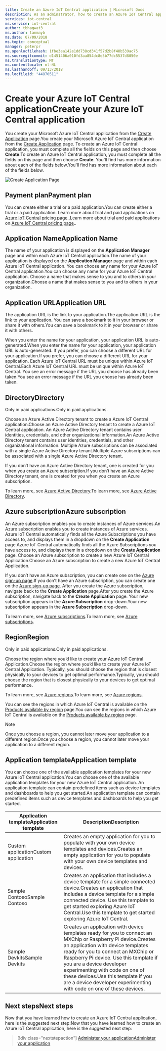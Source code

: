```yaml
---
title: Create an Azure IoT Central application | Microsoft Docs
description: As an adminstrator, how to create an Azure IoT Central application.
services: iot-central
ms.service: iot-central
author: tbhagwat3
ms.author: tanmayb
ms.date: 07/09/2018
ms.topic: conceptual
manager: peterpr
ms.openlocfilehash: 1fbe3ea142e1dd738cd341f57d2b8f48b539ac75
ms.sourcegitcommit: d1451406a010fd3aa854dc8e5b77dc5537d8050e
ms.translationtype: MT
ms.contentlocale: nl-NL
ms.lasthandoff: 09/13/2018
ms.locfileid: "44870511"
---
```

# <a name="create-your-azure-iot-central-application"></a><span data-ttu-id="918cc-103">Create your Azure IoT Central application</span><span class="sxs-lookup"><span data-stu-id="918cc-103">Create your Azure IoT Central application</span></span>

<span data-ttu-id="918cc-104">You create your Microsoft Azure IoT Central application from the [Create Application](https://apps.microsoftiotcentral.com/create) page.</span><span class="sxs-lookup"><span data-stu-id="918cc-104">You create your Microsoft Azure IoT Central application from the [Create Application](https://apps.microsoftiotcentral.com/create) page.</span></span> <span data-ttu-id="918cc-105">To create an Azure IoT Central application, you must complete all the fields on this page and then choose **Create**.</span><span class="sxs-lookup"><span data-stu-id="918cc-105">To create an Azure IoT Central application, you must complete all the fields on this page and then choose **Create**.</span></span> <span data-ttu-id="918cc-106">You'll find has more information about each of the fields below.</span><span class="sxs-lookup"><span data-stu-id="918cc-106">You'll find has more information about each of the fields below.</span></span>

![Create Application Page](media\howto-create-application\image1.png)

## <a name="payment-plan"></a><span data-ttu-id="918cc-108">Payment plan</span><span class="sxs-lookup"><span data-stu-id="918cc-108">Payment plan</span></span>

<span data-ttu-id="918cc-109">You can create either a trial or a paid application.</span><span class="sxs-lookup"><span data-stu-id="918cc-109">You can create either a trial or a paid application.</span></span> <span data-ttu-id="918cc-110">Learn more about trial and paid applications on [Azure IoT Central pricing page](https://azure.microsoft.com/pricing/details/iot-central/)..</span><span class="sxs-lookup"><span data-stu-id="918cc-110">Learn more about trial and paid applications on [Azure IoT Central pricing page](https://azure.microsoft.com/pricing/details/iot-central/)..</span></span>

## <a name="application-name"></a><span data-ttu-id="918cc-111">Application Name</span><span class="sxs-lookup"><span data-stu-id="918cc-111">Application Name</span></span>

<span data-ttu-id="918cc-112">The name of your application is displayed on the **Application Manager** page and within each Azure IoT Central application.</span><span class="sxs-lookup"><span data-stu-id="918cc-112">The name of your application is displayed on the **Application Manager** page and within each Azure IoT Central application.</span></span> <span data-ttu-id="918cc-113">You can choose any name for your Azure IoT Central application.</span><span class="sxs-lookup"><span data-stu-id="918cc-113">You can choose any name for your Azure IoT Central application.</span></span> <span data-ttu-id="918cc-114">Choose a name that makes sense to you and to others in your organization.</span><span class="sxs-lookup"><span data-stu-id="918cc-114">Choose a name that makes sense to you and to others in your organization.</span></span>

## <a name="application-url"></a><span data-ttu-id="918cc-115">Application URL</span><span class="sxs-lookup"><span data-stu-id="918cc-115">Application URL</span></span>

<span data-ttu-id="918cc-116">The application URL is the link to your application.</span><span class="sxs-lookup"><span data-stu-id="918cc-116">The application URL is the link to your application.</span></span> <span data-ttu-id="918cc-117">You can save a bookmark to it in your browser or share it with others.</span><span class="sxs-lookup"><span data-stu-id="918cc-117">You can save a bookmark to it in your browser or share it with others.</span></span>

<span data-ttu-id="918cc-118">When you enter the name for your application, your application URL is auto-generated.</span><span class="sxs-lookup"><span data-stu-id="918cc-118">When you enter the name for your application, your application URL is auto-generated.</span></span> <span data-ttu-id="918cc-119">If you prefer, you can choose a different URL for your application.</span><span class="sxs-lookup"><span data-stu-id="918cc-119">If you prefer, you can choose a different URL for your application.</span></span> <span data-ttu-id="918cc-120">Each Azure IoT Central URL must be unique within Azure IoT Central.</span><span class="sxs-lookup"><span data-stu-id="918cc-120">Each Azure IoT Central URL must be unique within Azure IoT Central.</span></span> <span data-ttu-id="918cc-121">You see an error message if the URL you choose has already been taken.</span><span class="sxs-lookup"><span data-stu-id="918cc-121">You see an error message if the URL you choose has already been taken.</span></span>

## <a name="directory"></a><span data-ttu-id="918cc-122">Directory</span><span class="sxs-lookup"><span data-stu-id="918cc-122">Directory</span></span>

<span data-ttu-id="918cc-123">Only in paid applications.</span><span class="sxs-lookup"><span data-stu-id="918cc-123">Only in paid applications.</span></span>

<span data-ttu-id="918cc-124">Choose an Azure Active Directory tenant to create a Azure IoT Central application.</span><span class="sxs-lookup"><span data-stu-id="918cc-124">Choose an Azure Active Directory tenant to create a Azure IoT Central application.</span></span> <span data-ttu-id="918cc-125">An Azure Active Directory tenant contains user identities, credentials, and other organizational information.</span><span class="sxs-lookup"><span data-stu-id="918cc-125">An Azure Active Directory tenant contains user identities, credentials, and other organizational information.</span></span> <span data-ttu-id="918cc-126">Multiple Azure subscriptions can be associated with a single Azure Active Directory tenant.</span><span class="sxs-lookup"><span data-stu-id="918cc-126">Multiple Azure subscriptions can be associated with a single Azure Active Directory tenant.</span></span>

<span data-ttu-id="918cc-127">If you don’t have an Azure Active Directory tenant, one is created for you when you create an Azure subscription.</span><span class="sxs-lookup"><span data-stu-id="918cc-127">If you don’t have an Azure Active Directory tenant, one is created for you when you create an Azure subscription.</span></span>

<span data-ttu-id="918cc-128">To learn more, see [Azure Active Directory](https://docs.microsoft.com/azure/active-directory/).</span><span class="sxs-lookup"><span data-stu-id="918cc-128">To learn more, see [Azure Active Directory](https://docs.microsoft.com/azure/active-directory/).</span></span>

## <a name="azure-subscription"></a><span data-ttu-id="918cc-129">Azure subscription</span><span class="sxs-lookup"><span data-stu-id="918cc-129">Azure subscription</span></span>

<span data-ttu-id="918cc-130">An Azure subscription enables you to create instances of Azure services.</span><span class="sxs-lookup"><span data-stu-id="918cc-130">An Azure subscription enables you to create instances of Azure services.</span></span> <span data-ttu-id="918cc-131">Azure IoT Central automatically finds all the Azure Subscriptions you have access to, and displays them in a dropdown on the **Create Application** page.</span><span class="sxs-lookup"><span data-stu-id="918cc-131">Azure IoT Central automatically finds all the Azure Subscriptions you have access to, and displays them in a dropdown on the **Create Application** page.</span></span> <span data-ttu-id="918cc-132">Choose an Azure subscription to create a new Azure IoT Central Application.</span><span class="sxs-lookup"><span data-stu-id="918cc-132">Choose an Azure subscription to create a new Azure IoT Central Application.</span></span>

<span data-ttu-id="918cc-133">If you don’t have an Azure subscription, you can create one on the [Azure sign-up page](https://aka.ms/createazuresubscription).</span><span class="sxs-lookup"><span data-stu-id="918cc-133">If you don’t have an Azure subscription, you can create one on the [Azure sign-up page](https://aka.ms/createazuresubscription).</span></span> <span data-ttu-id="918cc-134">After you create the Azure subscription, navigate back to the **Create Application** page.</span><span class="sxs-lookup"><span data-stu-id="918cc-134">After you create the Azure subscription, navigate back to the **Create Application** page.</span></span> <span data-ttu-id="918cc-135">Your new subscription appears in the **Azure Subscription** drop-down.</span><span class="sxs-lookup"><span data-stu-id="918cc-135">Your new subscription appears in the **Azure Subscription** drop-down.</span></span>

<span data-ttu-id="918cc-136">To learn more, see [Azure subscriptions](https://docs.microsoft.com/azure/guides/developer/azure-developer-guide#understanding-accounts-subscriptions-and-billing).</span><span class="sxs-lookup"><span data-stu-id="918cc-136">To learn more, see [Azure subscriptions](https://docs.microsoft.com/azure/guides/developer/azure-developer-guide#understanding-accounts-subscriptions-and-billing).</span></span>

## <a name="region"></a><span data-ttu-id="918cc-137">Region</span><span class="sxs-lookup"><span data-stu-id="918cc-137">Region</span></span>

<span data-ttu-id="918cc-138">Only in paid applications.</span><span class="sxs-lookup"><span data-stu-id="918cc-138">Only in paid applications.</span></span>

<span data-ttu-id="918cc-139">Choose the region where you’d like to create your Azure IoT Central Application.</span><span class="sxs-lookup"><span data-stu-id="918cc-139">Choose the region where you’d like to create your Azure IoT Central Application.</span></span> <span data-ttu-id="918cc-140">Typically, you should choose the region that is closest physically to your devices to get optimal performance.</span><span class="sxs-lookup"><span data-stu-id="918cc-140">Typically, you should choose the region that is closest physically to your devices to get optimal performance.</span></span>

<span data-ttu-id="918cc-141">To learn more, see [Azure regions](https://docs.microsoft.com/azure/guides/developer/azure-developer-guide#azure-regions).</span><span class="sxs-lookup"><span data-stu-id="918cc-141">To learn more, see [Azure regions](https://docs.microsoft.com/azure/guides/developer/azure-developer-guide#azure-regions).</span></span>

<span data-ttu-id="918cc-142">You can see the regions in which Azure IoT Central is available on the [Products available by region](https://azure.microsoft.com/regions/services/) page.</span><span class="sxs-lookup"><span data-stu-id="918cc-142">You can see the regions in which Azure IoT Central is available on the [Products available by region](https://azure.microsoft.com/regions/services/) page.</span></span>

> [!Note]
> <span data-ttu-id="918cc-143">Once you choose a region, you cannot later move your application to a different region.</span><span class="sxs-lookup"><span data-stu-id="918cc-143">Once you choose a region, you cannot later move your application to a different region.</span></span>

## <a name="application-template"></a><span data-ttu-id="918cc-144">Application template</span><span class="sxs-lookup"><span data-stu-id="918cc-144">Application template</span></span>

<span data-ttu-id="918cc-145">You can choose one of the available application templates for your new Azure IoT Central application.</span><span class="sxs-lookup"><span data-stu-id="918cc-145">You can choose one of the available application templates for your new Azure IoT Central application.</span></span> <span data-ttu-id="918cc-146">An application template can contain predefined items such as device templates and dashboards to help you get started.</span><span class="sxs-lookup"><span data-stu-id="918cc-146">An application template can contain predefined items such as device templates and dashboards to help you get started.</span></span>

| <span data-ttu-id="918cc-147">Application template</span><span class="sxs-lookup"><span data-stu-id="918cc-147">Application template</span></span> | <span data-ttu-id="918cc-148">Description</span><span class="sxs-lookup"><span data-stu-id="918cc-148">Description</span></span> |
| -------------------- | ----------- |
| <span data-ttu-id="918cc-149">Custom application</span><span class="sxs-lookup"><span data-stu-id="918cc-149">Custom application</span></span>   | <span data-ttu-id="918cc-150">Creates an empty application for you to populate with your own device templates and devices.</span><span class="sxs-lookup"><span data-stu-id="918cc-150">Creates an empty application for you to populate with your own device templates and devices.</span></span> |
| <span data-ttu-id="918cc-151">Sample Contoso</span><span class="sxs-lookup"><span data-stu-id="918cc-151">Sample Contoso</span></span>       | <span data-ttu-id="918cc-152">Creates an application that includes a device template for a simple connected device.</span><span class="sxs-lookup"><span data-stu-id="918cc-152">Creates an application that includes a device template for a simple connected device.</span></span> <span data-ttu-id="918cc-153">Use this template to get started exploring Azure IoT Central.</span><span class="sxs-lookup"><span data-stu-id="918cc-153">Use this template to get started exploring Azure IoT Central.</span></span> |
| <span data-ttu-id="918cc-154">Sample Devkits</span><span class="sxs-lookup"><span data-stu-id="918cc-154">Sample Devkits</span></span>       | <span data-ttu-id="918cc-155">Creates an application with device templates ready for you to connect an MXChip or Raspberry Pi device.</span><span class="sxs-lookup"><span data-stu-id="918cc-155">Creates an application with device templates ready for you to connect an MXChip or Raspberry Pi device.</span></span> <span data-ttu-id="918cc-156">Use this template if you are a device developer experimenting with code on one of these devices.</span><span class="sxs-lookup"><span data-stu-id="918cc-156">Use this template if you are a device developer experimenting with code on one of these devices.</span></span> |

## <a name="next-steps"></a><span data-ttu-id="918cc-157">Next steps</span><span class="sxs-lookup"><span data-stu-id="918cc-157">Next steps</span></span>

<span data-ttu-id="918cc-158">Now that you have learned how to create an Azure IoT Central application, here is the suggested next step:</span><span class="sxs-lookup"><span data-stu-id="918cc-158">Now that you have learned how to create an Azure IoT Central application, here is the suggested next step:</span></span>

> [!div class="nextstepaction"]
> [<span data-ttu-id="918cc-159">Administer your application</span><span class="sxs-lookup"><span data-stu-id="918cc-159">Administer your application</span></span>](howto-administer.md)